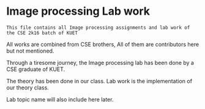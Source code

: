 # Image processing Lab work

``` This file contains all Image processing assignments and lab work of the CSE 2k16 batch of KUET ```

All works are combined from CSE brothers,
All of them are contributors here but not mentioned.

Through a tiresome journey, the Image processing lab has been done by a CSE graduate of KUET.


The theory has been done in our class. Lab work is the implementation of our theory class.

Lab topic name will also include here later.